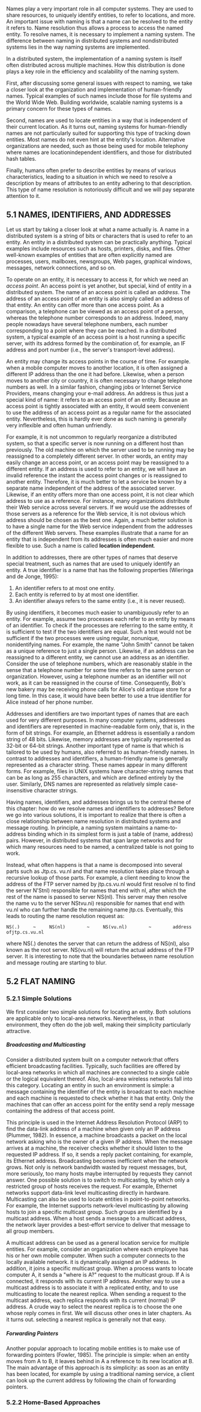 Names play a very important role in all computer systems. They are used to share resources, to uniquely identify entities, to refer to locations, and more. An important issue with naming is that a name can be resolved to the entity it refers to. Name resolution thus allows a process to access the named entity. To resolve names, it is necessary to implement a naming system. The difference between naming in distributed systems and nondistributed systems lies in the way naming systems are implemented.

In a distributed system, the implementation of a naming system is itself often distributed across multiple machines. How this distribution is done plays a key role in the efficiency and scalability of the naming system.

First, after discussing some general issues with respect to naming, we take a closer look at the organization and implementation of human-friendly names. Typical examples of such names include those for file systems and the World Wide Web. Building worldwide, scalable naming systems is a primary concern for these types of names. 

Second, names are used to locate entities in a way that is independent of their current location. As it turns out, naming systems for human-friendly names are not particularly suited for supporting this type of tracking down entities. Most names do not even hint at the entity's location. Alternative organizations are needed, such as those being used for mobile telephony where names are locationindependent identifiers, and those for distributed hash tables. 

Finally, humans often prefer to describe entities by means of various characteristics, leading to a situation in which we need to resolve a description by means of attributes to an entity adhering to that description. This type of name resolution is notoriously difficult and we will pay separate attention to it.

## 5.1 NAMES, IDENTIFIERS, AND ADDRESSES

Let us start by taking a closer look at what a name actually is. A name in a distributed system is a string of bits or characters that is used to refer to an entity. An entity in a distributed system can be practically anything. Typical examples include resources such as hosts, printers, disks, and files. Other well-known examples of entities that are often explicitly named are processes, users, mailboxes, newsgroups, Web pages, graphical windows, messages, network connections, and so on. 

To operate on an entity, it is necessary to access it, for which we need an _access point_. An access point is yet another, but special, kind of entity in a distributed system. The name of an access point is called an _address_. The address of an access point of an entity is also simply called an address of that entity. An entity can offer more than one access point. As a comparison, a telephone can be viewed as an access point of a person, whereas the telephone number corresponds to an address. Indeed, many people nowadays have several telephone numbers, each number corresponding to a point where they can be reached. In a distributed system, a typical example of an access point is a host running a specific server, with its address formed by the combination of, for example, an IF address and port number (i.e., the server's transport-level address).

An entity may change its access points in the course of time. For example. when a mobile computer moves to another location, it is often assigned a different IP address than the one it had before. Likewise, when a person moves to another city or country, it is often necessary to change telephone numbers as well. In a similar fashion, changing jobs or Internet Service Providers, means changing your e-mail address. An address is thus just a special kind of name: it refers to an access point of an entity. Because an access point is tightly associated with an entity, it would seem convenient to use the address of an access point as a regular name for the associated entity. Nevertheless, this is hardly ever done as such naming is generally very inflexible and often human unfriendly.

For example, it is not uncommon to regularly reorganize a distributed system, so that a specific server is now running on a different host than previously. The old machine on which the server used to be running may be reassigned to a completely different server. In other words, an entity may easily change an access point, or an access point may be reassigned to a different entity. If an address is used to refer to an entity, we will have an invalid reference the instant the access point changes or is reassigned to another entity. Therefore, it is much better to let a service be known by a separate name independent of the address of the associated server. Likewise, if an entity offers more than one access point, it is not clear which address to use as a reference. For instance, many organizations distribute their Web service across several servers. If we would use the addresses of those servers as a reference for the Web service, it is not obvious which address should be chosen as the best one. Again, a much better solution is to have a single name for the Web service independent from the addresses of the different Web servers. These examples illustrate that a name for an entity that is independent from its addresses is often much easier and more flexible to use. Such a name is called __location independent__.


In addition to addresses, there are other types of names that deserve special treatment, such as names that are used to uniquely identify an entity. A true identifier is a name that has the following properties (Wieringa and de Jonge, 1995): 

1. An identifier refers to at most one entity. 
2. Each entity is referred to by at most one identifier. 
3. An identifier always refers to the same entity (i.e., it is never reused). 

By using identifiers, it becomes much easier to unambiguously refer to an entity. For example, assume two processes each refer to an entity by means of an identifier. To check if the processes are referring to the same entity, it is sufficient to test if the two identifiers are equal. Such a test would not be sufficient if the two processes were using regular, nonunique, nonidentifying names. For example, the name "John Smith" cannot be taken as a unique reference to just a single person. Likewise, if an address can be reassigned to a different entity, we cannot use an address as an identifier. Consider the use of telephone numbers, which are reasonably stable in the sense that a telephone number for some time refers to the same person or organization. However, using a telephone number as an identifier will not work, as it can be reassigned in the course of time. Consequently, Bob's new bakery may be receiving phone calls for Alice's old antique store for a long time. In this case, it would have been better to use a true identifier for Alice instead of her phone number.

Addresses and identifiers are two important types of names that are each used for very different purposes. In many computer systems, addresses and identifiers are represented in machine-readable form only, that is, in the form of bit strings. For example, an Ethernet address is essentially a random string of 48 bits. Likewise, memory addresses are typically represented as 32-bit or 64-bit strings. Another important type of name is that which is tailored to be used by humans, also referred to as human-friendly names. In contrast to addresses and identifiers, a human-friendly name is generally represented as a character string. These names appear in many different forms. For example, files in UNIX systems have character-string names that can be as long as 255 characters, and which are defined entirely by the user. Similarly, DNS names are represented as relatively simple case-insensitive character strings.

Having names, identifiers, and addresses brings us to the central theme of this chapter: how do we resolve names and identifiers to addresses? Before we go into various solutions, it is important to realize that there is often a close relationship between name resolution in distributed systems and message routing. In principle, a naming system maintains a name-to-address binding which in its simplest form is just a table of (name, address) pairs. However, in distributed systems that span large networks and for which many resources need to be named, a centralized table is not going to work.

Instead, what often happens is that a name is decomposed into several parts such as Jtp.cs. vu.nl and that name resolution takes place through a recursive lookup of those parts. For example, a client needing to know the address of the FTP server named by jtp.cs.vu.nl would first resolve nl to find the server N'Stnl) responsible for names that end with nl, after which the rest of the name is passed to server NS(nl). This server may then resolve the name vu to the server NStvu.ni) responsible for names that end with vu.nl who can further handle the remaining name jtp.cs. Eventually, this leads to routing the name resolution request as:

```NS(.)     ~     NS(nl)        ~     NS(vu.nl)        ~        address ofjtp.cs.vu.nl ```

where NS(.) denotes the server that can return the address of NS(nl), also known as the root server. NS(vu.nl) will return the actual address of the FTP server. It is interesting to note that the boundaries between name resolution and message routing are starting to blur.

## 5.2 FLAT NAMING

### 5.2.1 Simple Solutions

We first consider two simple solutions for locating an entity. Both solutions are applicable only to local-area networks. Nevertheless, in that environment, they often do the job well, making their simplicity particularly attractive.

##### Broadcasting and Multicasting

Consider a distributed system built on a computer network:that offers efficient broadcasting facilities. Typically, such facilities are offered by local-area networks in which all machines are connected to a single cable or the logical equivalent thereof. Also, local-area wireless networks fall into this category. Locating an entity in such an environment is simple: a message containing the identifier of the entity is broadcast to each machine and each machine is requested to check whether it has that entity. Only the machines that can offer an access point for the entity send a reply message containing the address of that access point.

This principle is used in the Internet Address Resolution Protocol (ARP) to find the data-link address of a machine when given only an IP address (Plummer, 1982). In essence, a machine broadcasts a packet on the local network asking who is the owner of a given IP address. When the message arrives at a machine, the receiver checks whether it should listen to the requested IP address. If so, it sends a reply packet containing, for example, its Ethernet address. Broadcasting becomes inefficient when the network grows. Not only is network bandwidth wasted by request messages, but, more seriously, too many hosts maybe interrupted by requests they cannot answer. One possible solution is to switch to multicasting, by which only a restricted group of hosts receives the request. For example, Ethernet networks support data-link level multicasting directly in hardware. Multicasting can also be used to locate entities in point-to-point networks. For example, the Internet supports network-level multicasting by allowing hosts to join a specific multicast group. Such groups are identified by a multicast address. When a host sends a message to a multicast address, the network layer provides a best-effort service to deliver that message to all group members.

A multicast address can be used as a general location service for multiple entities. For example, consider an organization where each employee has his or her own mobile computer. When such a computer connects to the locally available network. it is dynamically assigned an IP address. In addition, it joins a specific multicast group. When a process wants to locate computer A, it sends a "where is A?" request to the multicast group. If A is connected, it responds with its current IP address. Another way to use a multicast address is to associate it with a replicated entity, and to use multicasting to locate the nearest replica. When sending a request to the multicast address, each replica responds with its current (normal) IP address. A crude way to select the nearest replica is to choose the one whose reply comes in first. We will discuss other ones in later chapters. As it turns out. selecting a nearest replica is generally not that easy.

##### Forwarding Pointers

Another popular approach to locating mobile entities is to make use of forwarding pointers (Fowler, 1985). The principle is simple: when an entity moves from A to B, it leaves behind in A a reference to its new location at B. The main advantage of this approach is its simplicity: as soon as an entity has been located, for example by using a traditional naming service, a client can look up the current address by following the chain of forwarding pointers.



### 5.2.2 Home-Based Approaches



















































